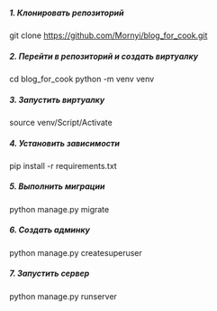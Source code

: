 
##### 1. Клонировать репозиторий
git clone https://github.com/Mornyi/blog_for_cook.git
##### 2. Перейти в репозиторий и создать виртуалку
cd blog_for_cook
python -m venv venv
##### 3. Запустить виртуалку
source venv/Script/Activate
##### 4. Установить зависимости 
pip install -r requirements.txt
##### 5. Выполнить миграции
python manage.py migrate
##### 6. Создать админку
python manage.py createsuperuser
##### 7. Запустить сервер 
python manage.py runserver


